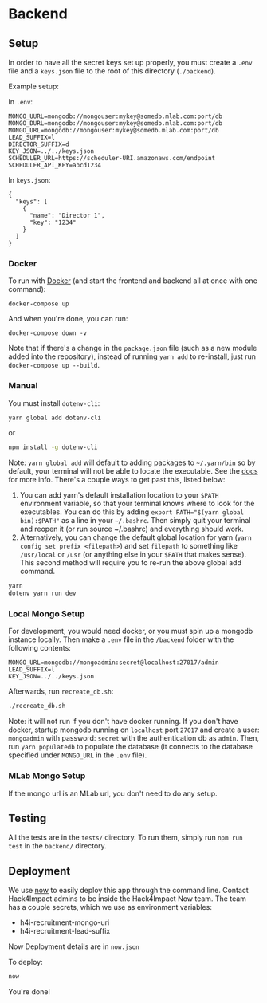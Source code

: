# Backend

## Setup

In order to have all the secret keys set up properly, you must create a `.env` file and a `keys.json` file to the root of this directory (`./backend`).

Example setup:

In `.env`:
```
MONGO_UURL=mongodb://mongouser:mykey@somedb.mlab.com:port/db
MONGO_DURL=mongodb://mongouser:mykey@somedb.mlab.com:port/db
MONGO_URL=mongodb://mongouser:mykey@somedb.mlab.com:port/db
LEAD_SUFFIX=l
DIRECTOR_SUFFIX=d
KEY_JSON=../../keys.json
SCHEDULER_URL=https://scheduler-URI.amazonaws.com/endpoint
SCHEDULER_API_KEY=abcd1234
```

In `keys.json`:
```
{
  "keys": [
    {
      "name": "Director 1",
      "key": "1234"
    }
  ]
}
```

### Docker

To run with [Docker](https://www.docker.com/) (and start the frontend and backend all at once with one command):
```
docker-compose up
```

And when you're done, you can run:
```
docker-compose down -v
```

Note that if there's a change in the `package.json` file (such as a new module added into the repository), instead of running `yarn add` to re-install, just run `docker-compose up --build`. 


### Manual

You must install `dotenv-cli`:

```sh
yarn global add dotenv-cli
```

or

```sh
npm install -g dotenv-cli
```

Note: `yarn global add` will default to adding packages to `~/.yarn/bin` so by default, your terminal will not be able to locate the executable. See the [docs](https://yarnpkg.com/lang/en/docs/cli/global/) for more info. There's a couple ways to get past this, listed below:

1.  You can add yarn's default installation location to your `$PATH` environment variable, so that your terminal knows where to look for the executables. You can do this by adding `export PATH="$(yarn global bin):$PATH"` as a line in your `~/.bashrc`. Then simply quit your terminal and reopen it (or run source ~/.bashrc) and everything should work.
2.  Alternatively, you can change the default global location for yarn (`yarn config set prefix <filepath>`) and set `filepath` to something like `/usr/local` or `/usr` (or anything else in your `$PATH` that makes sense). This second method will require you to re-run the above global add command.


```sh
yarn
dotenv yarn run dev
```

### Local Mongo Setup

For development, you would need docker, or you must spin up a mongodb instance locally. Then make a `.env` file in the `/backend` folder with the following contents:

```env
MONGO_URL=mongodb://mongoadmin:secret@localhost:27017/admin
LEAD_SUFFIX=l
KEY_JSON=../../keys.json
```

Afterwards, run `recreate_db.sh`:

```sh
./recreate_db.sh
```

Note: it will not run if you don't have docker running. If you don't have docker, startup mongodb running on `localhost` port `27017` and create a user: `mongoadmin` with password: `secret` with the authentication db as `admin`. Then, run `yarn populatedb` to populate the database (it connects to the database specified under `MONGO_URL` in the `.env` file).

### MLab Mongo Setup

If the mongo url is an MLab url, you don't need to do any setup.

## Testing

All the tests are in the `tests/` directory. To run them, simply run `npm run test` in the `backend/` directory.

## Deployment

We use [now](https://zeit.co/now) to easily deploy this app through the command line. Contact Hack4Impact admins to be inside the Hack4Impact Now team. The team has a couple secrets, which we use as environment variables:

- h4i-recruitment-mongo-uri
- h4i-recruitment-lead-suffix

Now Deployment details are in `now.json`

To deploy:

```sh
now
```

You're done!
